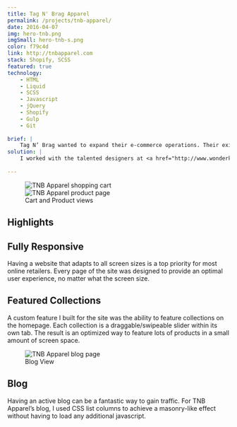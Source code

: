 ```yaml
---
title: Tag N' Brag Apparel
permalink: /projects/tnb-apparel/
date: 2016-04-07
img: hero-tnb.png
imgSmall: hero-tnb-s.png
color: f79c4d
link: http://tnbapparel.com
stack: Shopify, SCSS
featured: true
technology:
    - HTML
    - Liquid
    - SCSS
    - Javascript
    - jQuery
    - Shopify
    - Gulp
    - Git
    
brief: | 
    Tag N’ Brag wanted to expand their e-commerce operations. Their existing shop, a small part of their main website, lacked the features they needed to expand and was cumbersome to update and maintain.
solution: |
    I worked with the talented designers at <a href="http://www.wonderkiln.com">WonderKiln</a> and expanded on existing desktop designs to come up with mobile designs and handled the complete integration into the Shopify platform. Built into the theme are featured homepage collections to show off particular products, a fully functional blog and an user account system.
    
---
```

<figure class="projects__img-wrapper row full-width" style="background-color: #{{ page.color }}">
    <div class="projects__col--half">
        <img class="projects__img" src="{{ imgurl }}/img/tnb-cart.png" alt="TNB Apparel shopping cart">
    </div>
    <div class="projects__col--half">
        <img class="projects__img" src="{{ imgurl }}/img/tnb-product.png" alt="TNB Apparel product page">
    </div>
    <figcaption class="projects__caption">
        Cart and Product views
    </figcaption>
</figure>

<div class="row">
    <section class="text-block">
        <h2>Highlights</h2>
        <h2 class="subheading">Fully Responsive</h2>
        <p>Having a website that adapts to all screen sizes is a top priority for most online retailers. Every page of the site was designed to provide an optimal user experience, no matter what the screen size.</p>
        <h2 class="subheading">Featured Collections</h2>
        <p>A custom feature I built for the site was the ability to feature collections on the homepage. Each collection is a draggable/swipeable slider within its own tab. The result is an optimized way to feature lots of products in a small amount of screen space.</p>
    </section>
</div>


<figure class="projects__img-wrapper row full-width" style="background-color: #{{ page.color }}">
    <img class="projects__img" src="{{ imgurl }}/img/tnb-blog.png" alt="TNB Apparel blog page">
    <figcaption class="projects__caption">
        Blog View
    </figcaption>
</figure>

<div class="row">
    <section class="text-block">
        <h2 class="subheading">Blog</h2>
        <p>Having an active blog can be a fantastic way to gain traffic. For TNB Apparel’s blog, I used CSS list columns to achieve a masonry-like effect without having to load any additional javascript.</p>
    </section>
</div>
